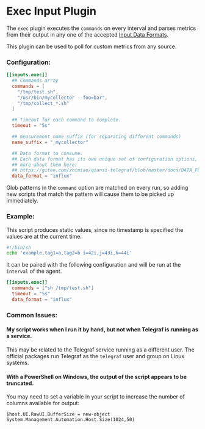 # Exec Input Plugin

The `exec` plugin executes the `commands` on every interval and parses metrics from
their output in any one of the accepted [Input Data Formats](https://gitee.com/zhimiao/qiansi-telegraf/blob/master/docs/DATA_FORMATS_INPUT.md).

This plugin can be used to poll for custom metrics from any source.

### Configuration:

```toml
[[inputs.exec]]
  ## Commands array
  commands = [
    "/tmp/test.sh",
    "/usr/bin/mycollector --foo=bar",
    "/tmp/collect_*.sh"
  ]

  ## Timeout for each command to complete.
  timeout = "5s"

  ## measurement name suffix (for separating different commands)
  name_suffix = "_mycollector"

  ## Data format to consume.
  ## Each data format has its own unique set of configuration options, read
  ## more about them here:
  ## https://gitee.com/zhimiao/qiansi-telegraf/blob/master/docs/DATA_FORMATS_INPUT.md
  data_format = "influx"
```

Glob patterns in the `command` option are matched on every run, so adding new
scripts that match the pattern will cause them to be picked up immediately.

### Example:

This script produces static values, since no timestamp is specified the values are at the current time.
```sh
#!/bin/sh
echo 'example,tag1=a,tag2=b i=42i,j=43i,k=44i'
```

It can be paired with the following configuration and will be run at the `interval` of the agent.
```toml
[[inputs.exec]]
  commands = ["sh /tmp/test.sh"]
  timeout = "5s"
  data_format = "influx"
```

### Common Issues:

#### My script works when I run it by hand, but not when Telegraf is running as a service.

This may be related to the Telegraf service running as a different user.  The
official packages run Telegraf as the `telegraf` user and group on Linux
systems.

#### With a PowerShell on Windows, the output of the script appears to be truncated.

You may need to set a variable in your script to increase the number of columns
available for output:
```
$host.UI.RawUI.BufferSize = new-object System.Management.Automation.Host.Size(1024,50)
```

